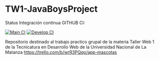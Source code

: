 # TW1-JavaBoysProject
Status Integración continua GITHUB CI:


[![Main CI](https://github.com/ficardi8977/TW1-JavaBoysProject/actions/workflows/main.yml/badge.svg)](https://github.com/ficardi8977/TW1-JavaBoysProject/actions/workflows/main.yml)
[![Develop CI](https://github.com/ficardi8977/TW1-JavaBoysProject/actions/workflows/develop.yml/badge.svg)](https://github.com/ficardi8977/TW1-JavaBoysProject/actions/workflows/develop.yml)

Repositorio destinado al trabajo practico grupal de la materia Taller Web 1 de la Tecnicatura en Desarrollo Web de la Universidad Nacional de La Matanza
https://trello.com/b/wrR3PQqo/app-mascotas


